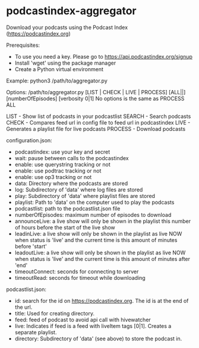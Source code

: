 # podcastindex-aggregator
Download your podcasts using the Podcast Index (https://podcastindex.org)

Prerequisites:
- To use you need a key. Please go to https://api.podcastindex.org/signup
- Install 'wget' using the package manager
- Create a Python virtual environment

Example:
python3 /path/to/aggregator.py

Options:
/path/to/aggregator.py [LIST | CHECK | LIVE | PROCESS] [ALL|<podcastindex-id>|<feedurl>] [numberOfEpisodes] [verbosity 0|1]
No options is the same as PROCESS ALL

LIST - Show list of podcasts in your podcastlist
SEARCH - Search podcasts
CHECK - Compares feed url in config file to feed url in podcastindex
LIVE - Generates a playlist file for live podcasts
PROCESS - Download podcasts

configuration.json:
- podcastindex: use your key and secret
- wait: pause between calls to the podcastindex
- enable: use querystring tracking or not
- enable: use podtrac tracking or not
- enable: use op3 tracking or not
- data: Directory where the podcasts are stored
- log: Subdirectory of 'data' where log files are stored
- play: Subdirectory of 'data' where playlist files are stored
- playlist: Path to 'data' on the computer used to play the podcasts
- podcastlist: path to the podcastlist.json file
- numberOfEpisodes: maximum number of episodes to download
- announceLive: a live show will only be shown in the playlist this number of hours before the start of the live show
- leadinLive: a live show will only be shown in the playlist as live NOW when status is 'live' and the current time is this amount of minutes before 'start'
- leadoutLive: a live show will only be shown in the playlist as live NOW when status is 'live' and the current time is this amount of minutes after 'end'
- timeoutConnect: seconds for connecting to server
- timeoutRead: seconds for timeout while downloading

podcastlist.json:
- id: search for the id on https://podcastindex.org. The id is at the end of the url.
- title: Used for creating directory.
- feed: feed of podcast to avoid api call with hivewatcher
- live: Indicates if feed is a feed with liveItem tags [0|1]. Creates a separate playlist.
- directory: Subdirectory of 'data' (see above) to store the podcast in.

